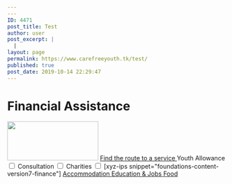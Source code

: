 ```yaml
---
---
ID: 4471
post_title: Test
author: user
post_excerpt: |
  |
layout: page
permalink: https://www.carefreeyouth.tk/test/
published: true
post_date: 2019-10-14 22:29:47
---
```

<h1>Financial Assistance</h1>		
										<img width="209" height="90" src="https://www.carefreeyouth.tk/wp-content/uploads/2019/06/leaf-free-img.png" alt="" />											
			<a href="https://www.carefreeyouth.tk/financial-assistance-map/" role="button">
						Find the route to a service
					</a>
<label>Youth Allowance
  <input type="checkbox" value='Youth Allowance'>
</label>
<label>Consultation
  <input type="checkbox" value='Consultation'>
</label>
<label>Charities
  <input type="checkbox" value='Charities'>
</label>
		[xyz-ips snippet="foundations-content-version7-finance"]		
			<a href="https://www.carefreeyouth.tk/accommodation/" role="button">
						Accommodation
					</a>
			<a href="https://www.carefreeyouth.tk/education-jobs/" role="button">
						Education & Jobs
					</a>
			<a href="https://www.carefreeyouth.tk/foods/" role="button">
						Food
					</a>